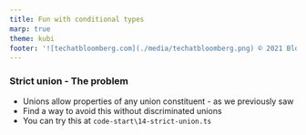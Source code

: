 ```yaml
---
title: Fun with conditional types
marp: true
theme: kubi
footer: '![techatbloomberg.com](./media/techatbloomberg.png) © 2021 Bloomberg Finance L.P. All rights reserved. ![techatbloomberg.com](./media/bloomberg.png)'
---
```


### Strict union - The problem 

* Unions allow properties of any union constituent - as we previously saw
* Find a way to avoid this without discriminated unions
* You can try this at `code-start\14-strict-union.ts` <img src="./media/ex-strict-qr.png" style="position:absolute; top:220px; left: 1050px; width: 200px" />

